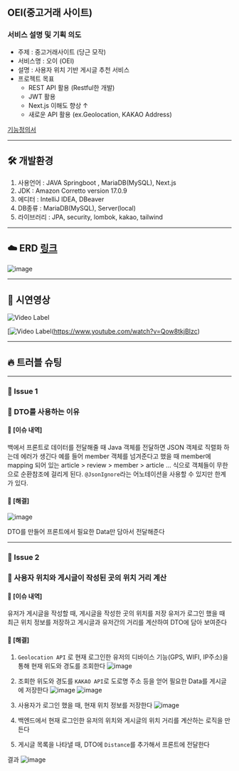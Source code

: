 ## OEI(중고거래 사이트)

### 서비스 설명 및 기획 의도

- 주제 : 중고거래사이트 (당근 모작)
- 서비스명 : 오이 (OEI)
- 설명 : 사용자 위치 기반 게시글 추천 서비스
- 프로젝트 목표
    - REST API 활용 (Restful한 개발)
    - JWT 활용
    - Next.js 이해도 향상 ↑
    - 새로운 API 활용 (ex.Geolocation, KAKAO Address)


[기능정의서](https://velog.io/@asdf4321/%EC%A4%91%EA%B0%84-3%EC%B0%A8-%ED%94%84%EB%A1%9C%EC%A0%9D%ED%8A%B8-%EB%8C%80%EC%97%AC%EC%A4%91%EA%B0%9C-%EC%9B%B9-%EC%84%9C%EB%B9%84%EC%8A%A4-%EA%B8%B0%EB%8A%A5%EC%A0%95%EC%9D%98)

---

## 🛠 개발환경

1. 사용언어 : JAVA Springboot , MariaDB(MySQL), Next.js
2. JDK : Amazon Corretto version 17.0.9
3. 에디터 : IntelliJ IDEA, DBeaver
4. DB종류 : MariaDB(MySQL), Server(local)
5. 라이브러리 : JPA, security, lombok, kakao, tailwind


---

## ☁️ ERD [링크](https://dbdiagram.io/d/3rdProj_OEI-6610ad2203593b6b61520ec2)

![image](https://github.com/DooHwanKim92/3rdProj_OEI/assets/144447216/5949d05d-bfea-4113-80f8-846bd2115a4c)


---

## 👀 시연영상

![Video Label](https://youtu.be/Qow8tkjBIzc?si=bQgw3TtCKC7Dvp8O)

[![Video Label](http://img.youtube.com/vi/Qow8tkjBIzc/0.jpg)(https://www.youtube.com/watch?v=Qow8tkjBIzc)

---

## 🔥 트러블 슈팅

---

### 🚨 Issue 1
### 🚧 DTO를 사용하는 이유


#### 💭 [이슈 내역]

백에서 프론트로 데이터를 전달해줄 때 Java 객체를 전달하면 JSON 객체로 직렬화 하는데 에러가 생긴다
예를 들어 member 객체를 넘겨준다고 했을 때 member에 mapping 되어 있는 article > review > member > article ... 식으로 
객체들이 무한으로 순환참조에 걸리게 된다. `@JsonIgnore`라는 어노테이션을 사용할 수 있지만 한계가 있다.


#### 🚥 [해결]

![image](![image](https://github.com/DooHwanKim92/3rdProj_OEI/assets/144447216/116bc038-ce72-4adf-9c5a-803ac93cb7df)
)

DTO를 만들어 프론트에서 필요한 Data만 담아서 전달해준다

---

### 🚨 Issue 2
### 🚧 사용자 위치와 게시글이 작성된 곳의 위치 거리 계산

#### 💭 [이슈 내역]

유저가 게시글을 작성할 때, 게시글을 작성한 곳의 위치를 저장
유저가 로그인 했을 때 최근 위치 정보를 저장하고 게시글과 유저간의 거리를 계산하여 DTO에 담아 보여준다

#### 🚥 [해결]

1. `Geolocation API` 로 현재 로그인한 유저의 디바이스 기능(GPS, WIFI, IP주소)을 통해
   현재 위도와 경도를 조회한다
![image](https://github.com/DooHwanKim92/3rdProj_OEI/assets/144447216/2df629ef-2de1-4b8c-b54a-b55864d18234)

3. 조회한 위도와 경도를 `KAKAO API`로 도로명 주소 등을 얻어 필요한 Data를 게시글에 저장한다
![image](https://github.com/DooHwanKim92/3rdProj_OEI/assets/144447216/a521f298-094c-4359-a955-56a8dc3fa074)
![image](https://github.com/DooHwanKim92/3rdProj_OEI/assets/144447216/12abd152-4e00-4fec-81bd-5e98ad6a9f75)

4. 사용자가 로그인 했을 때, 현재 위치 정보를 저장한다
![image](https://github.com/DooHwanKim92/3rdProj_OEI/assets/144447216/d4a27e44-af00-4e2e-a9c2-d55f84bb6164)

5. 백엔드에서 현재 로그인한 유저의 위치와 게시글의 위치 거리를 계산하는 로직을 만든다
  
6. 게시글 목록을 나타낼 때, DTO에 `Distance`를 추가해서 프론트에 전달한다

결과
![image](https://github.com/DooHwanKim92/3rdProj_OEI/assets/144447216/db8bf3a0-1598-4c5a-88b6-3639ee4cf160)
